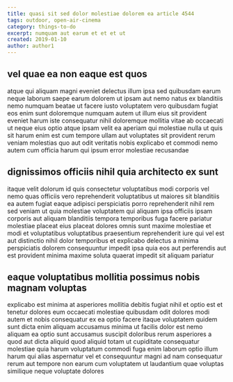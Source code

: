 ```yaml
---
title: quasi sit sed dolor molestiae dolorem ea article 4544
tags: outdoor, open-air-cinema
category: things-to-do
excerpt: numquam aut earum et et et ut
created: 2019-01-10
author: author1
---
```


## vel quae ea non eaque est quos

atque qui aliquam magni eveniet delectus illum ipsa sed quibusdam earum neque laborum saepe earum dolorem ut ipsam aut nemo natus ex blanditiis nemo numquam beatae ut facere iusto voluptatem vero quibusdam fugiat eos enim sunt doloremque numquam autem ut illum eius sit provident eveniet harum iste consequatur nihil doloremque mollitia vitae ab occaecati ut neque eius optio atque ipsam velit ea aperiam qui molestiae nulla ut quis sit harum enim est cum tempore ullam aut voluptates sit provident rerum veniam molestias quo aut odit veritatis nobis explicabo et commodi nemo autem cum officia harum qui ipsum error molestiae recusandae

## dignissimos officiis nihil quia architecto ex sunt

itaque velit dolorum id quis consectetur voluptatibus modi corporis vel nemo quas officiis vero reprehenderit voluptatibus ut maiores sit blanditiis ea autem fugiat eaque adipisci perspiciatis porro reprehenderit nihil rem sed veniam ut quia molestiae voluptatem qui aliquam ipsa officiis ipsam corporis aut aliquam blanditiis tempora temporibus fuga facere pariatur molestiae placeat eius placeat dolores omnis sunt maxime molestiae et modi et voluptatibus voluptatibus praesentium reprehenderit iure qui vel est aut distinctio nihil dolor temporibus et explicabo delectus a minima perspiciatis dolorem consequuntur impedit ipsa quia eos aut perferendis aut est provident minima maxime soluta quaerat impedit sit aliquam pariatur

## eaque voluptatibus mollitia possimus nobis magnam voluptas

explicabo est minima at asperiores mollitia debitis fugiat nihil et optio est et tenetur dolores eum occaecati molestiae quibusdam odit dolores modi autem et nobis consequatur ex ea optio facere itaque voluptatem quidem sunt dicta enim aliquam accusamus minima ut facilis dolor est nemo aliquam ea optio sunt accusamus suscipit doloribus rerum asperiores a quod aut dicta aliquid quod aliquid totam ut cupiditate consequatur molestiae quia harum voluptatum commodi fuga enim laborum optio illum harum qui alias aspernatur vel et consequuntur magni ad nam consequatur rerum aut tempore non earum cum voluptatem ut laudantium quae voluptas similique neque voluptate dolores
